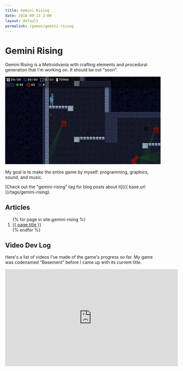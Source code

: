 ```yaml
---
title: Gemini Rising
date: 2018-09-13 2:00
layout: default
permalink: /games/gemini-rising
---
```


# Gemini Rising

Gemini Rising is a Metroidvania with crafting elements and procedural generation that I'm working on. It should be out "soon".

![Neato screenshot of game](/assets/gr/screenshot-2018-09-12.png "Screenshot as of 2018-09-12")

My goal is to make the entire game by myself: programming, graphics, sound, and music.

[Check out the "gemini-rising" tag for blog posts about it]({{ base.url }}/tags/gemini-rising).

## Articles

<ol>
{% for page in site.gemini-rising %}
  <li><a href="{{ page.url }}">{{ page.title }}</a></li>
{% endfor %}
</ol>


## Video Dev Log

Here's a list of videos I've made of the game's progress so far. My game was codenamed "Basement" before I came up with its current title.

<iframe width="560" height="315" src="https://www.youtube.com/embed/videoseries?list=PLQuDSztE3xlPBszv48dtN3TFsKUP9s_mO" frameborder="0" allow="autoplay; encrypted-media" allowfullscreen></iframe>

